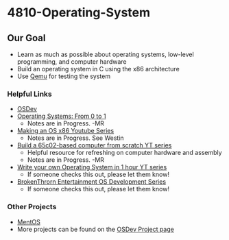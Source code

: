 # 4810-Operating-System

## Our Goal
- Learn as much as possible about operating systems, low-level programming, and computer hardware
- Build an operating system in C using the x86 architecture
- Use [Qemu](https://www.qemu.org/) for testing the system

### Helpful Links
- [OSDev](https://wiki.osdev.org/Expanded_Main_Page)
- [Operating Systems: From 0 to 1](https://github.com/tuhdo/os01)
    - Notes are in Progress. -MR
- [Making an OS x86 Youtube Series](https://www.youtube.com/watch?v=MwPjvJ9ulSc&list=PLm3B56ql_akNcvH8vvJRYOc7TbYhRs19M)
    - Notes are in Progress. See Westin
- [Build a 65c02-based computer from scratch YT series](https://youtu.be/LnzuMJLZRdU?si=9LvxP228M4_oDLGK)
    - Helpful resource for refreshing on computer hardware and assembly
    - Notes are in Progress. -MR
- [Write your own Operating System in 1 hour YT series](https://youtu.be/1rnA6wpF0o4?si=XApDFYEc0jnQWAvZ)
    - If someone checks this out, please let them know!
- [BrokenThrorn Entertainment OS Development Series](http://www.brokenthorn.com/Resources/OSDevIndex.html)
    - If someone checks this out, please let them know!

### Other Projects
- [MentOS](https://mentos-team.github.io/)
- More projects can be found on the [OSDev Project page](https://wiki.osdev.org/Projects)


